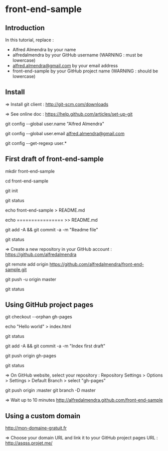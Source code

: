 front-end-sample
================

## Introduction

In this tutorial, replace :
- Alfred Almendra by your name
- alfredalmendra by your GitHub username (WARNING : must be lowercase)
- alfred.almendra@gmail.com by your email address
- front-end-sample by your GitHub project name (WARNING : should be lowercase)

## Install

=> Install git client : http://git-scm.com/downloads

=> See online doc : https://help.github.com/articles/set-up-git

git config --global user.name "Alfred Almendra"

git config --global user.email alfred.almendra@gmail.com

git config --get-regexp user.*

## First draft of front-end-sample

mkdir front-end-sample

cd front-end-sample

git init

git status

echo front-end-sample > README.md

echo ================ >> README.md

git add -A && git commit -a -m "Readme file"

git status

=> Create a new repository in your GitHub account : https://github.com/alfredalmendra

git remote add origin https://github.com/alfredalmendra/front-end-sample.git

git push -u origin master

git status

## Using GitHub project pages

git checkout --orphan gh-pages

echo "Hello world" > index.html

git status

git add -A && git commit -a -m "Index first draft"

git push origin gh-pages

git status

=> On GitHub website, select your repository : Repository Settings > Options > Settings > Default Branch > select "gh-pages"

git push origin :master
git branch -D master

=> Wait up to 10 minutes
http://alfredalmendra.github.com/front-end-sample

## Using a custom domain

http://mon-domaine-gratuit.fr

=> Choose your domain URL and link it to your GitHub project pages URL : http://asqss.projet.me/

